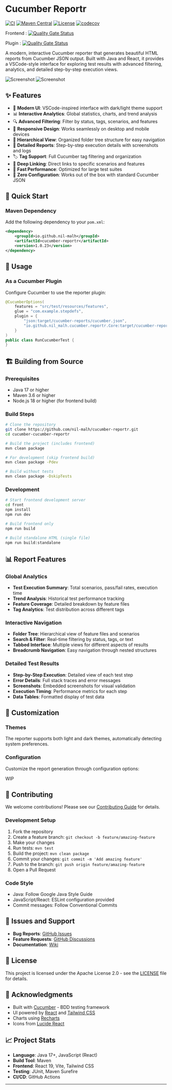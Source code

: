 # Cucumber Reportr

[![CI](https://github.com/nil-malh/cucumber-reportr/actions/workflows/ci.yml/badge.svg)](https://github.com/nil-malh/cucumber-reportr/actions/workflows/ci.yml)
[![Maven Central](https://img.shields.io/maven-central/v/io.github.nil-malh/cucumber-reportr.svg?label=Maven%20Central)](https://central.sonatype.com/artifact/io.github.nil-malh/cucumber-reportr)
[![License](https://img.shields.io/badge/License-Apache%202.0-blue.svg)](https://opensource.org/licenses/Apache-2.0)
[![codecov](https://codecov.io/gh/nil-malh/cucumber-reportr/branch/main/graph/badge.svg)](https://codecov.io/gh/nil-malh/cucumber-reportr)

Frontend : [![Quality Gate Status](https://sonarcloud.io/api/project_badges/measure?project=nil-malh_cucumber-reportr_frontend&metric=alert_status&token=5ce48f8ca1472765dc4c3b390df15e1fb6641062)](https://sonarcloud.io/summary/new_code?id=nil-malh_cucumber-reportr_frontend)

Plugin : [![Quality Gate Status](https://sonarcloud.io/api/project_badges/measure?project=nil-malh_cucumber-reportr_plugin&metric=alert_status&token=279612a77714d4a3f5e8da4dfd1dfb34f31a8531)](https://sonarcloud.io/summary/new_code?id=nil-malh_cucumber-reportr_plugin)

A modern, interactive Cucumber reporter that generates beautiful HTML reports from Cucumber JSON output. Built with Java and React, it provides a VSCode-style interface for exploring test results with advanced filtering, analytics, and detailed step-by-step execution views.

![Screenshot](./docs/img.png)
![Screenshot](./docs/img_1.png)

## ✨ Features

- 🎨 **Modern UI**: VSCode-inspired interface with dark/light theme support
- 📊 **Interactive Analytics**: Global statistics, charts, and trend analysis
- 🔍 **Advanced Filtering**: Filter by status, tags, scenarios, and features
- 📱 **Responsive Design**: Works seamlessly on desktop and mobile devices
- 🌳 **Hierarchical View**: Organized folder tree structure for easy navigation
- 📝 **Detailed Reports**: Step-by-step execution details with screenshots and logs
- 🏷️ **Tag Support**: Full Cucumber tag filtering and organization
- 🔗 **Deep Linking**: Direct links to specific scenarios and features
- 🚀 **Fast Performance**: Optimized for large test suites
- 🎯 **Zero Configuration**: Works out of the box with standard Cucumber JSON

## 🚀 Quick Start

### Maven Dependency

Add the following dependency to your `pom.xml`:

```xml
<dependency>
    <groupId>io.github.nil-malh</groupId>
    <artifactId>cucumber-reportr</artifactId>
    <version>1.0.23</version>
</dependency>
```


## 📖 Usage

### As a Cucumber Plugin

Configure Cucumber to use the reporter plugin:

```java
@CucumberOptions(
    features = "src/test/resources/features",
    glue = "com.example.stepdefs",
    plugin = {
        "json:target/cucumber-reports/cucumber.json",
        "io.github.nil_malh.cucumber.reportr.Core:target/cucumber-reports"
    }
)
public class RunCucumberTest {
}
```

## 🏗️ Building from Source

### Prerequisites

- Java 17 or higher
- Maven 3.6 or higher
- Node.js 18 or higher (for frontend build)

### Build Steps

```bash
# Clone the repository
git clone https://github.com/nil-malh/cucumber-reportr.git
cd cucumber-cucumber-reportr

# Build the project (includes frontend)
mvn clean package

# For development (skip frontend build)
mvn clean package -Pdev

# Build without tests
mvn clean package -DskipTests
```

### Development

```bash
# Start frontend development server
cd front
npm install
npm run dev

# Build frontend only
npm run build

# Build standalone HTML (single file)
npm run build:standalone
```

## 📊 Report Features

### Global Analytics
- **Test Execution Summary**: Total scenarios, pass/fail rates, execution time
- **Trend Analysis**: Historical test performance tracking
- **Feature Coverage**: Detailed breakdown by feature files
- **Tag Analytics**: Test distribution across different tags

### Interactive Navigation
- **Folder Tree**: Hierarchical view of feature files and scenarios
- **Search & Filter**: Real-time filtering by status, tags, or text
- **Tabbed Interface**: Multiple views for different aspects of results
- **Breadcrumb Navigation**: Easy navigation through nested structures

### Detailed Test Results
- **Step-by-Step Execution**: Detailed view of each test step
- **Error Details**: Full stack traces and error messages
- **Screenshots**: Embedded screenshots for visual validation
- **Execution Timing**: Performance metrics for each step
- **Data Tables**: Formatted display of test data

## 🎨 Customization

### Themes
The reporter supports both light and dark themes, automatically detecting system preferences.

### Configuration
Customize the report generation through configuration options:

WIP

## 🤝 Contributing

We welcome contributions! Please see our [Contributing Guide](CONTRIBUTING.md) for details.

### Development Setup

1. Fork the repository
2. Create a feature branch: `git checkout -b feature/amazing-feature`
3. Make your changes
4. Run tests: `mvn test`
5. Build the project: `mvn clean package`
6. Commit your changes: `git commit -m 'Add amazing feature'`
7. Push to the branch: `git push origin feature/amazing-feature`
8. Open a Pull Request

### Code Style

- Java: Follow Google Java Style Guide
- JavaScript/React: ESLint configuration provided
- Commit messages: Follow Conventional Commits


## 🐛 Issues and Support

- **Bug Reports**: [GitHub Issues](https://github.com/nil-malh/cucumber-reportr/issues)
- **Feature Requests**: [GitHub Discussions](https://github.com/nil-malh/cucumber-reportr/discussions)
- **Documentation**: [Wiki](https://github.com/nil-malh/cucumber-reportr/wiki)

## 📄 License

This project is licensed under the Apache License 2.0 - see the [LICENSE](LICENSE) file for details.

## 🙏 Acknowledgments

- Built with [Cucumber](https://cucumber.io/) - BDD testing framework
- UI powered by [React](https://reactjs.org/) and [Tailwind CSS](https://tailwindcss.com/)
- Charts using [Recharts](https://recharts.org/)
- Icons from [Lucide React](https://lucide.dev/)

## 📈 Project Stats

- **Language**: Java 17+, JavaScript (React)
- **Build Tool**: Maven
- **Frontend**: React 19, Vite, Tailwind CSS
- **Testing**: JUnit, Maven Surefire
- **CI/CD**: GitHub Actions

---

